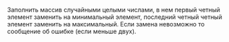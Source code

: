 Заполнить массив случайными целыми числами, в нем первый четный элемент заменить на минимальный элемент,
последний четный четный элемент заменить на максимальный. Если замена невозможно то сообщение об ошибке (если меньше двух).
